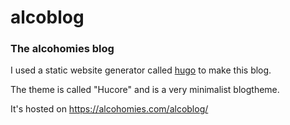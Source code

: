 # alcoblog
### The alcohomies blog

I used a static website generator called [hugo](https://gohugo.io/) to make this blog.

The theme is called "Hucore" and is a very minimalist blogtheme. 

It's hosted on https://alcohomies.com/alcoblog/
